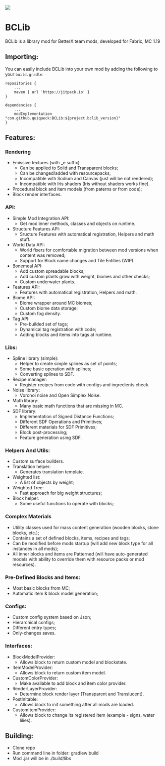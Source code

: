 [![](https://jitpack.io/v/quiqueck/BCLib.svg)](https://jitpack.io/#quiqueck/BCLib)

# BCLib

BCLib is a library mod for BetterX team mods, developed for Fabric, MC 1.19

## Importing:

You can easily include BCLib into your own mod by adding the following to your `build.gradle`:

```
repositories {
    ...
    maven { url 'https://jitpack.io' } 
}
```

```
dependencies {
    ...
    modImplementation "com.github.quiqueck:BCLib:${project.bclib_version}"
}
```

## Features:

### Rendering

* Emissive textures (with _e suffix)
    * Can be applied to Solid and Transparent blocks;
    * Can be changed/added with resourcepacks;
    * Incompatible with Sodium and Canvas (just will be not rendered);
    * Incompatible with Iris shaders (Iris without shaders works fine).
* Procedural block and item models (from paterns or from code);
* Block render interfaces.

### API:

* Simple Mod Integration API:
    * Get mod inner methods, classes and objects on runtime.
* Structure Features API:
    * Sructure Features with automatical registration, Helpers and math stuff.
* World Data API:
    * World fixers for comfortable migration between mod versions when content was removed;
    * Support for Block name changes and Tile Entities (WIP).
* Bonemeal API:
    * Add custom spreadable blocks;
    * Add custom plants grow with weight, biomes and other checks;
    * Custom underwater plants.
* Features API:
    * Features with automatical registration, Helpers and math.
* Biome API:
    * Biome wrapper around MC biomes;
    * Custom biome data storage;
    * Custom fog density.
* Tag API:
    * Pre-builded set of tags;
    * Dynamical tag registration with code;
    * Adding blocks and items into tags at runtime.

### Libs:

* Spline library (simple):
    * Helper to create simple splines as set of points;
    * Some basic operation with splines;
    * Converting splines to SDF.
* Recipe manager:
    * Register recipes from code with configs and ingredients check.
* Noise library:
    * Voronoi noise and Open Simplex Noise.
* Math library:
    * Many basic math functions that are missing in MC.
* SDF library:
    * Implementation of Signed Distance Functions;
    * Different SDF Operations and Primitives;
    * Different materials for SDF Primitives;
    * Block post-processing;
    * Feature generation using SDF.

### Helpers And Utils:

* Custom surface builders.
* Translation helper:
    * Generates translation template.
* Weighted list:
    * A list of objects by weight;
* Weighted Tree:
    * Fast approach for big weight structures;
* Block helper:
    * Some useful functions to operate with blocks;

### Complex Materials

* Utility classes used for mass content generation (wooden blocks, stone blocks, etc.);
* Contains a set of defined blocks, items, recipes and tags;
* Can be modified before mods startup (will add new block type for all instances in all mods);
* All inner blocks and items are Patterned (will have auto-generated models with ability to override them with resource
  packs or mod resources).

### Pre-Defined Blocks and Items:

* Most basic blocks from MC;
* Automatic item & block model generation;

### Configs:

* Custom config system based on Json;
* Hierarchical configs;
* Different entry types;
* Only-changes saves.

### Interfaces:

* BlockModelProvider:
    * Allows block to return custom model and blockstate.
* ItemModelProvider:
    * Allows block to return custom item model.
* CustomColorProvider:
    * Make available to add block and item color provider.
* RenderLayerProvider:
    * Determine block render layer (Transparent and Translucent).
* PostInitable:
    * Allows block to init something after all mods are loaded.
* CustomItemProvider:
    * Allows block to change its registered item (example - signs, water lilies).

## Building:

* Clone repo
* Run command line in folder: gradlew build
* Mod .jar will be in ./build/libs
